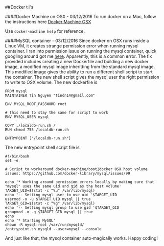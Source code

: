 ##Docker til's

####Docker Machine on OSX - 03/12/2016
To run docker on a Mac, follow the instructions here
[Docker Machine OSX](https://docs.docker.com/engine/installation/mac/)

Use `docker-machine help` for reference.

####MySQL container - 03/12/2016
Since docker on OSX runs inside a Linux VM, it creates strange permission error when running mysql container.
I ran into permission issue on running the mysql container, quick googling around got me [here](https://github.com/docker-library/mysql/issues/99). 
Apparently, this is a common error. The fix provided includes creating a new Dockerfile and building a new docker image, a modified mysql 
image inheritting from the standard mysql image. This modified image gives the ability to run a different shell script to start the container.
The new shell script gives the mysql user the right permission to write to OSX volume. The new dockerfile is 

    FROM mysql
    MAINTAINER Tin Nguyen "tindn14@gmail.com"

    ENV MYSQL_ROOT_PASSWORD root

    # this need to stay the same for script to work
    ENV MYSQL_USER mysql

    COPY ./localdb-run.sh /
    RUN chmod 755 /localdb-run.sh

    ENTRYPOINT ["/localdb-run.sh"] 

The new entrypoint shell script file is 

    #!/bin/bash
    set -e

    # Script to workaround docker-machine/boot2docker OSX host volume issues: https://github.com/docker-library/mysql/issues/99
    
    echo '* Working around permission errors locally by making sure that "mysql" uses the same uid and gid as the host volume'
    TARGET_UID=$(stat -c "%u" /var/lib/mysql)
    echo '-- Setting mysql user to use uid '$TARGET_UID
    usermod -o -u $TARGET_UID mysql || true
    TARGET_GID=$(stat -c "%g" /var/lib/mysql)
    echo '-- Setting mysql group to use gid '$TARGET_GID
    groupmod -o -g $TARGET_GID mysql || true
    echo
    echo '* Starting MySQL'
    chown -R mysql:root /var/run/mysqld/
    /entrypoint.sh mysqld --user=mysql --console
And just like that, the mysql container auto-magically works. Happy coding!
